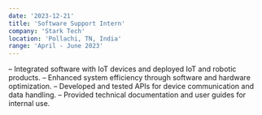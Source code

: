 ```yaml
---
date: '2023-12-21'
title: 'Software Support Intern'
company: 'Stark Tech'
location: 'Pollachi, TN, India'
range: 'April - June 2023'
---
```


– Integrated software with IoT devices and deployed IoT and robotic products.
– Enhanced system efficiency through software and hardware optimization.
– Developed and tested APIs for device communication and data handling.
– Provided technical documentation and user guides for internal use.
